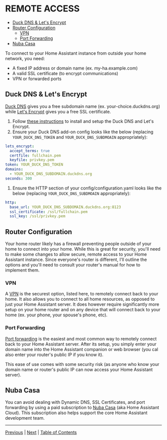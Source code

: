 # REMOTE ACCESS

- [Duck DNS & Let's Encrypt](#duck-dns--lets-encrypt)
- [Router Configuration](#router-configuration)
  - [VPN](#vpn)
  - [Port Forwarding](#port-forwarding)
- [Nuba Casa](#nuba-casa)

To connect to your Home Assistant instance from outside your home network, you need:
- A fixed IP address or domain name (ex. my-ha.example.com)
- A valid SSL certificate (to encrypt communications)
- VPN or forwarded ports

## Duck DNS & Let's Encrypt

[Duck DNS](https://www.duckdns.org) gives you a free subdomain name (ex. your-choice.duckdns.org) while [Let's Encrypt](https://letsencrypt.org) gives you a free SSL certificate.  

1. Follow [these instructions](https://github.com/home-assistant/hassio-addons/blob/master/duckdns/README.md) to install and setup the Duck DNS and Let's Encrypt.
2. Ensure your Duck DNS add-on config looks like the below (replacing `YOUR_DUCK_DNS_TOKEN` and `YOUR_DUCK_DNS_SUBDMOAIN` appropriately):
```yaml
lets_encrypt:
  accept_terms: true
  certfile: fullchain.pem
  keyfile: privkey.pem
token: YOUR_DUCK_DNS_TOKEN
domains:
  - YOUR_DUCK_DNS_SUBDOMAIN.duckdns.org
seconds: 300
```
1. Ensure the HTTP section of your config/configuration.yaml looks like the below (replacing `YOUR_DUCK_DNS_SUBDMOAIN` appropriately):
```yaml
http:
  base_url: YOUR_DUCK_DNS_SUBDOMAIN.duckdns.org:8123
  ssl_certificate: /ssl/fullchain.pem
  ssl_key: /ssl/privkey.pem  
```  

## Router Configuration
Your home router likely has a firewall preventing people outside of your home to connect into your home.  While this is great for security, you'll need to make some changes to allow secure, remote access to your Home Assistant instance.  Since everyone's router is different, I'll outline the options and you'll need to consult your router's manual for how to implement them.

### VPN
A [VPN](https://en.wikipedia.org/wiki/Virtual_private_network) is the securest option, listed here, to remotely connect back to your home.  It also allows you to connect to all home resources, as opposed to just your Home Assistant server.  It does however require significantly more setup on your home router and on any device that will connect back to your home (ex. your phone, your spouse's phone, etc).

### Port Forwarding
[Port forwarding](https://en.wikipedia.org/wiki/Port_forwarding) is the easiest and most common way to remotely connect back to your Home Assistant server.  After its setup, you simply enter your domain name into the Home Assistant companion or web browser (you cal also enter your router's public IP if you know it).  

This ease of use comes with some security risk (as anyone who know your domain name or router's public IP can now access your Home Assistant server).

## Nuba Casa
You can avoid dealing with Dynamic DNS, SSL Certificates, and port forwarding by using a paid subscription to [Nuba Casa](https://www.nabucasa.com) (aka Home Assistant Cloud).  This subscription also helps support the core Home Assistant development team.

***

[Previous](backups.md) | [Next](../esphome-led-sensors/esphome.md) |
[Table of Contents](../README.md#table-of-contents)